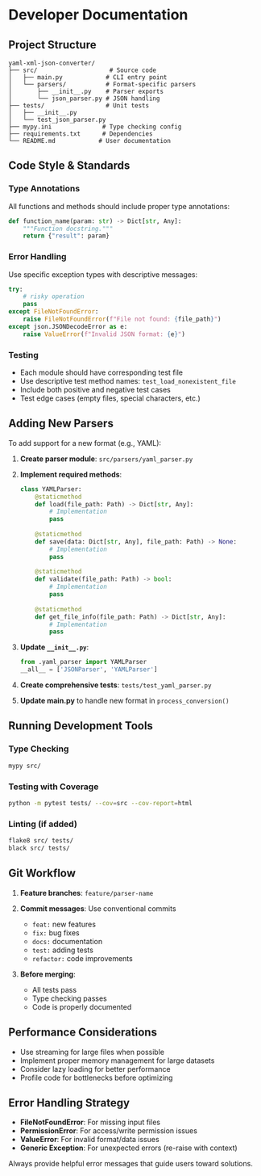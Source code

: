 # Developer Documentation

## Project Structure

```
yaml-xml-json-converter/
├── src/                    # Source code
│   ├── main.py            # CLI entry point
│   └── parsers/           # Format-specific parsers
│       ├── __init__.py    # Parser exports
│       └── json_parser.py # JSON handling
├── tests/                 # Unit tests
│   ├── __init__.py
│   └── test_json_parser.py
├── mypy.ini              # Type checking config
├── requirements.txt      # Dependencies
└── README.md            # User documentation
```

## Code Style & Standards

### Type Annotations
All functions and methods should include proper type annotations:

```python
def function_name(param: str) -> Dict[str, Any]:
    """Function docstring."""
    return {"result": param}
```

### Error Handling
Use specific exception types with descriptive messages:

```python
try:
    # risky operation
    pass
except FileNotFoundError:
    raise FileNotFoundError(f"File not found: {file_path}")
except json.JSONDecodeError as e:
    raise ValueError(f"Invalid JSON format: {e}")
```

### Testing
- Each module should have corresponding test file
- Use descriptive test method names: `test_load_nonexistent_file`
- Include both positive and negative test cases
- Test edge cases (empty files, special characters, etc.)

## Adding New Parsers

To add support for a new format (e.g., YAML):

1. **Create parser module**: `src/parsers/yaml_parser.py`
2. **Implement required methods**:
   ```python
   class YAMLParser:
       @staticmethod
       def load(file_path: Path) -> Dict[str, Any]:
           # Implementation
           pass
       
       @staticmethod
       def save(data: Dict[str, Any], file_path: Path) -> None:
           # Implementation
           pass
       
       @staticmethod
       def validate(file_path: Path) -> bool:
           # Implementation
           pass
       
       @staticmethod
       def get_file_info(file_path: Path) -> Dict[str, Any]:
           # Implementation
           pass
   ```

3. **Update `__init__.py`**:
   ```python
   from .yaml_parser import YAMLParser
   __all__ = ['JSONParser', 'YAMLParser']
   ```

4. **Create comprehensive tests**: `tests/test_yaml_parser.py`

5. **Update main.py** to handle new format in `process_conversion()`

## Running Development Tools

### Type Checking
```bash
mypy src/
```

### Testing with Coverage
```bash
python -m pytest tests/ --cov=src --cov-report=html
```

### Linting (if added)
```bash
flake8 src/ tests/
black src/ tests/
```

## Git Workflow

1. **Feature branches**: `feature/parser-name`
2. **Commit messages**: Use conventional commits
   - `feat:` new features
   - `fix:` bug fixes
   - `docs:` documentation
   - `test:` adding tests
   - `refactor:` code improvements

3. **Before merging**:
   - All tests pass
   - Type checking passes
   - Code is properly documented

## Performance Considerations

- Use streaming for large files when possible
- Implement proper memory management for large datasets
- Consider lazy loading for better performance
- Profile code for bottlenecks before optimizing

## Error Handling Strategy

- **FileNotFoundError**: For missing input files
- **PermissionError**: For access/write permission issues
- **ValueError**: For invalid format/data issues
- **Generic Exception**: For unexpected errors (re-raise with context)

Always provide helpful error messages that guide users toward solutions.
